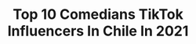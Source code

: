 ---
title: Top 10 Comedians TikTok Influencers In Chile In 2021
description: >-
  Find top comedians TikTok influencers in Chile in 2021. Most popular hashtags: #chile #comedia #humor #parati.
platform: TikTok
hits: 172
text_top: Analyze the top-rated TikTok influencers on inBeat.
text_bottom: Our platform has 172 TikTok influencers like this in Chile for you to collaborate.
profiles:
  - username: "elluchomiranda"
    fullname: >-
      Luis Miranda Espinoza
    bio: >-
      Quiero ser comediante . Sígueme en instagram 🤘🤘
    location: "Chile"
    followers: 122500
    engagement: 1229
    commentsToLikes: 0.016156
    id: ckcumw39vhsts0j236lykajsk
    verified: false
    hashtags: "#humor, #unboxing, #fifa21, #comedia"
  - username: "valesaini"
    fullname: >-
      Valentina Saini
    bio: >-
      Actriz, comediante, stand up comedy❤️❤️❤️ Sígueme en Instagram @valesainiteatro
    location: "Chile"
    followers: 44400
    engagement: 666
    commentsToLikes: 0.019127
    id: ckdtl912mz9cd0j23syo8mf95
    verified: false
    hashtags: "#humor, #chilena, #viral, #comedia"
  - username: "antony.landi"
    fullname: >-
      Antony Landi👑
    bio: >-
      Lipsync, humor 😂 Sígueme en mi instagram// @antony_landi.88 🇨🇱
    location: "Chile"
    followers: 6487
    engagement: 1222
    commentsToLikes: 0.037813
    id: ckcpslupdmy7m0j23jptusy0o
    verified: false
    hashtags: "#humor, #chile, #toxicos, #foryoupage"
  - username: "markomusika"
    fullname: >-
      marko
    bio: >-
      marko "cuenta fans venezuela" NO SOMOS MARKO
    location: "Chile"
    followers: 153900
    engagement: 1011
    commentsToLikes: 0.008533
    id: ck9gsxj5qkcs20j78rmlz9eob
    verified: false
    hashtags: "#maracaibo, #usa, #maracucho, #tbt"
  - username: "cristofermackay56"
    fullname: >-
      Cristofer Mackay
    bio: >-
      Ríete de tus locuras 🤪😂😂😂 comedia ,música🎶
    location: "Chile"
    followers: 3300
    engagement: 1709
    commentsToLikes: 0.140752
    id: ckcptk8smobc20j238kqzswqv
    verified: false
    hashtags: "#crismackay, #fyp, #tiktokchileno, #venezuela"
  - username: "_m4c4c0_"
    fullname: >-
      ✝_M*ki_cm_✝
    bio: >-
      Con ganas de videos sin sentido? Ven,cosas random,edits,comedia y más ✌😗🏳‍🌈❣
    location: "Chile"
    followers: 7203
    engagement: 3329
    commentsToLikes: 0.026536
    id: ckd0gido9e5gq0j233twr4q8v
    verified: false
    hashtags: "#idols, #kpop, #xyzbca, #bias"
  - username: "josa_prado"
    fullname: >-
      Josefina Antonia Prado
    bio: >-
      𝟙𝟞 🇨🇱 🎭Pov’s y Comedia 🎭 Stalkeo a la gente que me vaya a seguir a mi Ig⬆️
    location: "Chile"
    followers: 169800
    engagement: 2253
    commentsToLikes: 0.012277
    id: ck83ze11czwzs0j789x1fxmof
    verified: false
    hashtags: "#humor, #mexico, #storytime, #xd"
  - username: "brakone"
    fullname: >-
      Mauricio Idrogo
    bio: >-
      -Comedia 😁 -Deporte 💪🏻 -Baile 🕺🏻 -GamerPC 🖥️
    location: "Chile"
    followers: 154700
    engagement: 969
    commentsToLikes: 0.022516
    id: ckc8v2dvdho7b0j23dxzfxbmw
    verified: false
    hashtags: "#fitness, #parati, #mexico, #humor"
  - username: "joaquinorellanas"
    fullname: >-
      Joaquin Orellana
    bio: >-
      Sígueme en instagram 💕 JoaquinMngr@gmail.com
    location: "Chile"
    followers: 6500000
    engagement: 2534
    commentsToLikes: 0.013794
    id: ck80onkiaijxc0j78co8jt83c
    verified: true
    hashtags: "#chile, #humor, #comedia, #fyp"
  - username: "kta_uwo"
    fullname: >-
      💙Catalina uwu💙
    bio: >-
      Quieres perder el tiempo? >:D (Meta: 10k🔒) Si haces spam de likes te bloqueo :)
    location: "Chile"
    followers: 9854
    engagement: 2499
    commentsToLikes: 0.141000
    id: ckavm1lngvp8z0j23xzzb6ofl
    verified: false
    hashtags: "#dibujos, #quemirai, #gacha, #furrys"
---